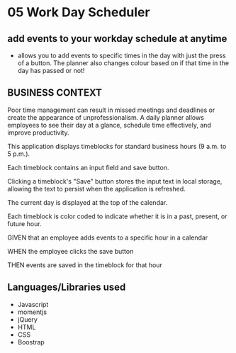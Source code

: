 # 05 Work Day Scheduler

## add events to your workday schedule at anytime

- allows you to add events to specific times in the day with just the press of a button. The planner also changes colour based on if that time in the day has passed or not!

## BUSINESS CONTEXT
 Poor time management can result in missed meetings and deadlines or create the appearance of unprofessionalism. A daily planner allows employees to see their day at a glance, schedule time effectively, and improve productivity.



This application displays timeblocks for standard business hours (9 a.m. to 5 p.m.).

Each timeblock contains an input field and save button.

Clicking a timeblock's "Save" button stores the input text in local storage, allowing the text to persist when the application is refreshed.

The current day is displayed at the top of the calendar.

Each timeblock is color coded to indicate whether it is in a past, present, or future hour.

GIVEN that an employee adds events to a specific hour in a calendar

WHEN the employee clicks the save button

THEN events are saved in the timeblock for that hour

## Languages/Libraries used
- Javascript 
- momentjs
- jQuery
- HTML
- CSS
- Boostrap

